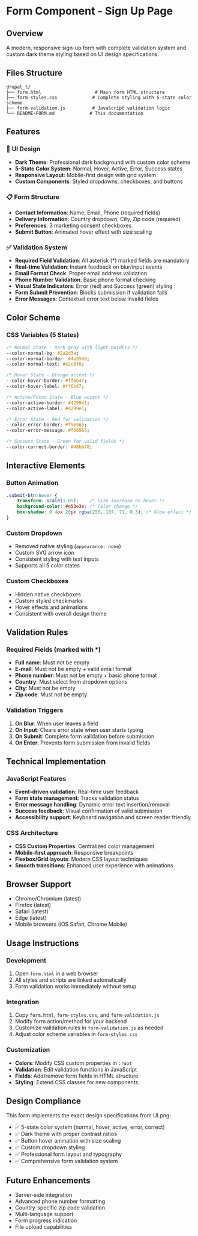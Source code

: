 # Form Component - Sign Up Page

## Overview
A modern, responsive sign-up form with complete validation system and custom dark theme styling based on UI design specifications.

## Files Structure

```
drupal_t/
├── form.html                    # Main form HTML structure
├── form-styles.css             # Complete styling with 5-state color scheme
├── form-validation.js          # JavaScript validation logic
└── README-FORM.md             # This documentation
```

## Features

### 🎨 **UI Design**
- **Dark Theme**: Professional dark background with custom color scheme
- **5-State Color System**: Normal, Hover, Active, Error, Success states
- **Responsive Layout**: Mobile-first design with grid system
- **Custom Components**: Styled dropdowns, checkboxes, and buttons

### 📋 **Form Structure**
- **Contact Information**: Name, Email, Phone (required fields)
- **Delivery Information**: Country dropdown, City, Zip code (required)  
- **Preferences**: 3 marketing consent checkboxes
- **Submit Button**: Animated hover effect with size scaling

### ✅ **Validation System**
- **Required Field Validation**: All asterisk (*) marked fields are mandatory
- **Real-time Validation**: Instant feedback on blur/input events
- **Email Format Check**: Proper email address validation
- **Phone Number Validation**: Basic phone format checking
- **Visual State Indicators**: Error (red) and Success (green) styling
- **Form Submit Prevention**: Blocks submission if validation fails
- **Error Messages**: Contextual error text below invalid fields

## Color Scheme

### CSS Variables (5 States)
```css
/* Normal State - Dark gray with light borders */
--color-normal-bg: #2a2d3a;
--color-normal-border: #4a5568;
--color-normal-text: #e2e8f0;

/* Hover State - Orange accent */
--color-hover-border: #ff6b47;
--color-hover-label: #ff6b47;

/* Active/Focus State - Blue accent */
--color-active-border: #4299e1;
--color-active-label: #4299e1;

/* Error State - Red for validation */
--color-error-border: #f56565;
--color-error-message: #f56565;

/* Success State - Green for valid fields */
--color-correct-border: #48bb78;
```

## Interactive Elements

### Button Animation
```css
.submit-btn:hover {
    transform: scale(1.05);    /* Size increase on hover */
    background-color: #e53e3e; /* Color change */
    box-shadow: 0 4px 20px rgba(255, 107, 71, 0.3); /* Glow effect */
}
```

### Custom Dropdown
- Removed native styling (`appearance: none`)
- Custom SVG arrow icon
- Consistent styling with text inputs
- Supports all 5 color states

### Custom Checkboxes
- Hidden native checkboxes
- Custom styled checkmarks
- Hover effects and animations
- Consistent with overall design theme

## Validation Rules

### Required Fields (marked with *)
- **Full name**: Must not be empty
- **E-mail**: Must not be empty + valid email format
- **Phone number**: Must not be empty + basic phone format
- **Country**: Must select from dropdown options
- **City**: Must not be empty  
- **Zip code**: Must not be empty

### Validation Triggers
1. **On Blur**: When user leaves a field
2. **On Input**: Clears error state when user starts typing
3. **On Submit**: Complete form validation before submission
4. **On Enter**: Prevents form submission from invalid fields

## Technical Implementation

### JavaScript Features
- **Event-driven validation**: Real-time user feedback
- **Form state management**: Tracks validation status
- **Error message handling**: Dynamic error text insertion/removal
- **Success feedback**: Visual confirmation of valid submission
- **Accessibility support**: Keyboard navigation and screen reader friendly

### CSS Architecture
- **CSS Custom Properties**: Centralized color management
- **Mobile-first approach**: Responsive breakpoints
- **Flexbox/Grid layouts**: Modern CSS layout techniques
- **Smooth transitions**: Enhanced user experience with animations

## Browser Support
- Chrome/Chromium (latest)
- Firefox (latest)  
- Safari (latest)
- Edge (latest)
- Mobile browsers (iOS Safari, Chrome Mobile)

## Usage Instructions

### Development
1. Open `form.html` in a web browser
2. All styles and scripts are linked automatically
3. Form validation works immediately without setup

### Integration
1. Copy `form.html`, `form-styles.css`, and `form-validation.js`
2. Modify form action/method for your backend
3. Customize validation rules in `form-validation.js` as needed
4. Adjust color scheme variables in `form-styles.css`

### Customization
- **Colors**: Modify CSS custom properties in `:root`
- **Validation**: Edit validation functions in JavaScript
- **Fields**: Add/remove form fields in HTML structure
- **Styling**: Extend CSS classes for new components

## Design Compliance
This form implements the exact design specifications from UI.png:
- ✅ 5-state color system (normal, hover, active, error, correct)
- ✅ Dark theme with proper contrast ratios
- ✅ Button hover animation with size scaling
- ✅ Custom dropdown styling
- ✅ Professional form layout and typography
- ✅ Comprehensive form validation system

## Future Enhancements
- Server-side integration
- Advanced phone number formatting
- Country-specific zip code validation
- Multi-language support
- Form progress indication
- File upload capabilities